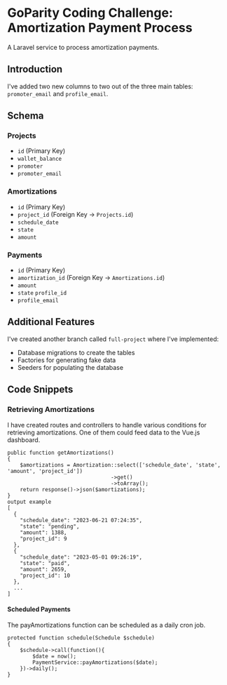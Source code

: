 # GoParity Coding Challenge: Amortization Payment Process

A Laravel service to process amortization payments.

## Introduction

I've added two new columns to two out of the three main tables: `promoter_email` and `profile_email`.

## Schema

### Projects

- `id` (Primary Key)
- `wallet_balance`
- `promoter`
- `promoter_email`

### Amortizations

- `id` (Primary Key)
- `project_id` (Foreign Key -> `Projects.id`)
- `schedule_date`
- `state`
- `amount`

### Payments

- `id` (Primary Key)
- `amortization_id` (Foreign Key -> `Amortizations.id`)
- `amount`
- `state`
  `profile_id`
- `profile_email`

## Additional Features

I've created another branch called `full-project` where I've implemented:
- Database migrations to create the tables
- Factories for generating fake data
- Seeders for populating the database

## Code Snippets

### Retrieving Amortizations

I have created routes and controllers to handle various conditions for retrieving amortizations. One of them could feed data to the Vue.js dashboard.

```
public function getAmortizations()
{
    $amortizations = Amortization::select(['schedule_date', 'state', 'amount', 'project_id'])
                                 ->get()
                                 ->toArray();
    return response()->json($amortizations);
}
output example
[
  {
    "schedule_date": "2023-06-21 07:24:35",
    "state": "pending",
    "amount": 1388,
    "project_id": 9
  },
  {
    "schedule_date": "2023-05-01 09:26:19",
    "state": "paid",
    "amount": 2659,
    "project_id": 10
  },
  ...
]
```

#### Scheduled Payments
The payAmortizations function can be scheduled as a daily cron job.

```
protected function schedule(Schedule $schedule)
{
    $schedule->call(function(){
        $date = now();
        PaymentService::payAmortizations($date);
    })->daily();
}
```
